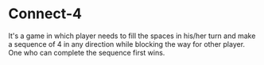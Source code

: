 # Connect-4
It's a game in which player needs to fill the spaces in his/her turn and make a sequence of 4 in any direction while blocking the way for other player. One who can complete the sequence first wins.
